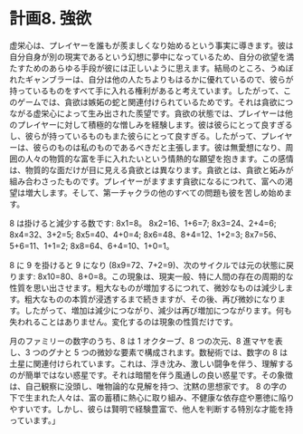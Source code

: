 # 計画8. 強欲

虚栄心は、プレイヤーを誰もが羨ましくなり始めるという事実に導きます。彼は自分自身が別の現実であるという幻想に夢中になっているため、自分の欲望を満たすためのあらゆる手段が彼には正しいように思えます。結局のところ、うぬぼれたギャンブラーは、自分は他の人たちよりもはるかに優れているので、彼らが持っているものをすべて手に入れる権利があると考えています。したがって、このゲームでは、貪欲は嫉妬の蛇と関連付けられているためです。それは貪欲につながる虚栄心によって生み出された羨望です。貪欲の状態では、プレイヤーは他のプレイヤーに対して積極的な憎しみを経験します。彼は彼らにとって良すぎるし、彼らが持っているものもまた彼らにとって良すぎる。したがって、プレイヤーは、彼らのものは私のものであるべきだと主張します。彼は無愛想になり、周囲の人々の物質的な富を手に入れたいという情熱的な願望を抱きます。この感情は、物質的な面だけが目に見える貪欲とは異なります。貪欲とは、貪欲と妬みが組み合わさったものです。プレイヤーがますます貪欲になるにつれて、富への渇望は増大します。そして、第一チャクラの他のすべての問題も彼を苦しめ始めます。

8 は掛けると減少する数です: 8x1=8。 8x2=16、1+6=7; 8x3=24、2+4=6; 8x4=32、3+2=5; 8x5=40、4+0=4; 8x6=48、8+4=12、1+2=3; 8x7=56、5+6=11、1+1=2; 8x8=64、6+4=10、1+0=1。

8 に 9 を掛けると 9 になり (8x9=72、7+2=9)、次のサイクルでは元の状態に戻ります: 8x10=80、8+0=8。この現象は、現実一般、特に人間の存在の周期的な性質を思い出させます。粗大なものが増加するにつれて、微妙なものは減少します。粗大なものの本質が浸透するまで続きますが、その後、再び微妙になります。したがって、増加は減少につながり、減少は再び増加につながります。何も失われることはありません。変化するのは現象の性質だけです。

月のファミリーの数字のうち、8 は 1 オクターブ、8 つの次元、8 進マヤを表し、3 つのグナと 5 つの微妙な要素で構成されます。数秘術では、数字の 8 は土星に関連付けられています。これは、浮き沈み、激しい闘争を伴う、理解するのが簡単ではない惑星です。それは暗闇を伴う風通しの良い惑星です。その象徴は、自己観察に没頭し、唯物論的な見解を持つ、沈黙の思想家です。 8 の字の下で生まれた人々は、富の蓄積に熱心に取り組み、不健康な依存症や悪徳に陥りやすいです。しかし、彼らは賢明で経験豊富で、他人を判断する特別な才能を持っています。」
